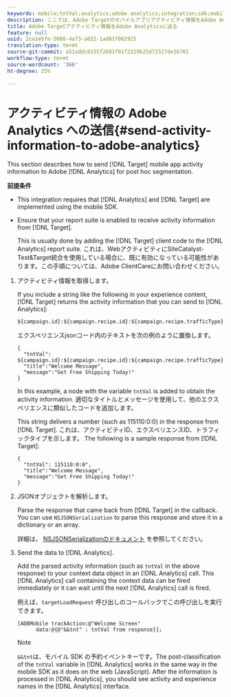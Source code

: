 ```yaml
---
keywords: mobile;tntVal;analytics;adobe analytics;integration;sdk;mobile sdk;
description: ここでは、Adobe Targetのモバイルアプリアクティビティ情報をAdobe Analyticsに送信してポストアホックセグメントを作成する方法について説明します。
title: Adobe Targetアクティビティ情報をAdobe Analyticsに送る
feature: null
uuid: 2ca1ebfe-5008-4a73-a032-1ad81f062925
translation-type: tm+mt
source-git-commit: a51addc6155f2681f01f2329b25d72327de36701
workflow-type: tm+mt
source-wordcount: '366'
ht-degree: 25%

---
```



# アクティビティ情報の Adobe Analytics への送信{#send-activity-information-to-adobe-analytics}

This section describes how to send [!DNL Target] mobile app activity information to Adobe [!DNL Analytics] for post hoc segmentation.

**前提条件**

* This integration requires that [!DNL Analytics] and [!DNL Target] are implemented using the mobile SDK.
* Ensure that your report suite is enabled to receive activity information from [!DNL Target].

   This is usually done by adding the [!DNL Target] client code to the [!DNL Analytics] report suite. これは、WebアクティビティにSiteCatalyst- Test&amp;Target統合を使用している場合に、既に有効になっている可能性があります。この手順については、Adobe ClientCareにお問い合わせください。

1. アクティビティ情報を取得します。

   If you include a string like the following in your experience content, [!DNL Target] returns the activity information that you can send to [!DNL Analytics]:

   ```
   ${campaign.id}:${campaign.recipe.id}:${campaign.recipe.trafficType}
   ```

   エクスペリエンスjsonコード内のテキストを次の例のように置換します。

   ```
   { 
     "tntVal": ${campaign.id}:${campaign.recipe.id}:${campaign.recipe.trafficType}", 
     "title":"Welcome Message", 
     "message":"Get Free Shipping Today!" 
   }
   ```

   In this example, a node with the variable `tntVal` is added to obtain the activity information. 適切なタイトルとメッセージを使用して、他のエクスペリエンスに類似したコードを追加します。

   This string delivers a number (such as 115110:0:0) in the response from [!DNL Target]. これは、アクティビティID、エクスペリエンスID、トラフィックタイプを示します。 The following is a sample response from [!DNL Target]:

   ```
   { 
     "tntVal": 115110:0:0", 
     "title":"Welcome Message", 
     "message":"Get Free Shipping Today!" 
   }
   ```

1. JSONオブジェクトを解析します。

   Parse the response that came back from [!DNL Target] in the callback. You can use `NSJSONSerialization` to parse this response and store it in a dictionary or an array.

   詳細は、 [NSJSONSerializationのドキュメント](https://developer.apple.com/library/ios/documentation/Foundation/Reference/NSJSONSerialization_Class/#//apple_ref/occ/clm/NSJSONSerialization/JSONObjectWithData:options:error) を参照してください。

1. Send the data to [!DNL Analytics].

   Add the parsed activity information (such as `tntVal` in the above response) to your context data object in an [!DNL Analytics] call. This [!DNL Analytics] call containing the context data can be fired immediately or it can wait until the next [!DNL Analytics] call is fired.

   例えば、`targetLoadRequest` 呼び出しのコールバックでこの呼び出しを実行できます。

   ```
   [ADBMobile trackAction:@"Welcome Screen"  
         data:@{@"&&tnt" : tntVal from response}];
   ```

   >[!NOTE]
   >
   >`&&tnt`は、モバイル SDK の予約イベントキーです。The post-classification of the `tntVal` variable in [!DNL Analytics] works in the same way in the mobile SDK as it does on the web (JavaScript). After the information is processed in [!DNL Analytics], you should see activity and experience names in the [!DNL Analytics] interface.

